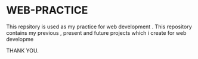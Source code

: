 # WEB-PRACTICE
This repsitory is used as my practice for web development . This repository contains my previous , present and future projects which i create for web developme


THANK YOU.
